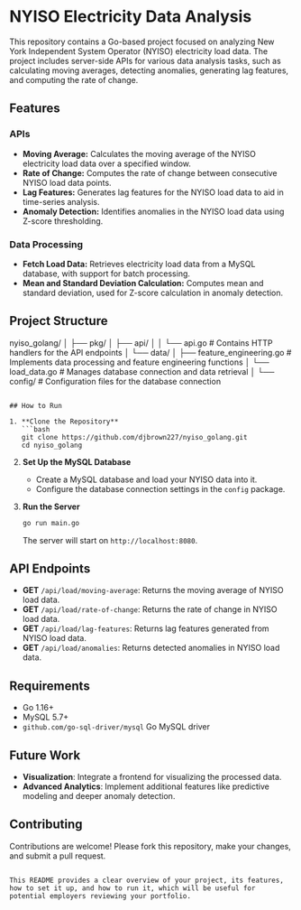 # NYISO Electricity Data Analysis

This repository contains a Go-based project focused on analyzing New York Independent System Operator (NYISO) electricity load data. The project includes server-side APIs for various data analysis tasks, such as calculating moving averages, detecting anomalies, generating lag features, and computing the rate of change.

## Features

### APIs
- **Moving Average:** Calculates the moving average of the NYISO electricity load data over a specified window.
- **Rate of Change:** Computes the rate of change between consecutive NYISO load data points.
- **Lag Features:** Generates lag features for the NYISO load data to aid in time-series analysis.
- **Anomaly Detection:** Identifies anomalies in the NYISO load data using Z-score thresholding.

### Data Processing
- **Fetch Load Data:** Retrieves electricity load data from a MySQL database, with support for batch processing.
- **Mean and Standard Deviation Calculation:** Computes mean and standard deviation, used for Z-score calculation in anomaly detection.

## Project Structure

nyiso_golang/
│
├── pkg/
│   ├── api/
│   │   └── api.go               # Contains HTTP handlers for the API endpoints
│   └── data/
│       ├── feature_engineering.go  # Implements data processing and feature engineering functions
│       └── load_data.go            # Manages database connection and data retrieval
│
└── config/                         # Configuration files for the database connection
```

## How to Run

1. **Clone the Repository**
   ```bash
   git clone https://github.com/djbrown227/nyiso_golang.git
   cd nyiso_golang
   ```

2. **Set Up the MySQL Database**
   - Create a MySQL database and load your NYISO data into it.
   - Configure the database connection settings in the `config` package.

3. **Run the Server**
   ```bash
   go run main.go
   ```
   The server will start on `http://localhost:8080`.

## API Endpoints

- **GET** `/api/load/moving-average`: Returns the moving average of NYISO load data.
- **GET** `/api/load/rate-of-change`: Returns the rate of change in NYISO load data.
- **GET** `/api/load/lag-features`: Returns lag features generated from NYISO load data.
- **GET** `/api/load/anomalies`: Returns detected anomalies in NYISO load data.

## Requirements

- Go 1.16+
- MySQL 5.7+
- `github.com/go-sql-driver/mysql` Go MySQL driver

## Future Work

- **Visualization**: Integrate a frontend for visualizing the processed data.
- **Advanced Analytics**: Implement additional features like predictive modeling and deeper anomaly detection.

## Contributing

Contributions are welcome! Please fork this repository, make your changes, and submit a pull request.
```

This README provides a clear overview of your project, its features, how to set it up, and how to run it, which will be useful for potential employers reviewing your portfolio.
